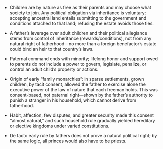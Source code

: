 - Children are by nature as free as their parents and may choose what society to join. Any political obligation via inheritance is voluntary: accepting ancestral land entails submitting to the government and conditions attached to that land; refusing the estate avoids those ties.

- A father’s leverage over adult children and their political allegiance stems from control of inheritance (rewards/conditions), not from any natural right of fatherhood—no more than a foreign benefactor’s estate could bind an heir to that country’s laws.

- Paternal command ends with minority; lifelong honor and support owed to parents do not include a power to govern, legislate, penalize, or control an adult child’s property or actions.

- Origin of early “family monarchies”: in sparse settlements, grown children, by tacit consent, allowed the father to exercise alone the executive power of the law of nature that each freeman holds. This was consent-based, not paternal right—shown by the father’s authority to punish a stranger in his household, which cannot derive from fatherhood.

- Habit, affection, few disputes, and greater security made this consent “almost natural,” and such household rule gradually yielded hereditary or elective kingdoms under varied constitutions.

- De facto early rule by fathers does not prove a natural political right; by the same logic, all princes would also have to be priests.